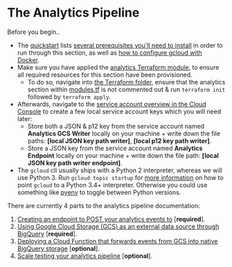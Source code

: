 # The Analytics Pipeline

Before you begin..

- The [quickstart](../quickstart.md) lists [several prerequisites you'll need to install](../quickstart.md#prerequisites) in order to run through this section, as well as [how to configure gcloud with Docker](../quickstart.md#building-your-service-images).
- Make sure you have applied the [analytics Terraform module](../../services/terraform/module-analytics), to ensure all required resources for this section have been provisioned.
    + To do so, navigate into [the Terraform folder](../../services/terraform), ensure that the analytics section within [modules.tf](../../services/terraform/modules.tf) is not commented out & run `terraform init` followed by `terraform apply`.
- Afterwards, navigate to the [service account overview in the Cloud Console](https://console.cloud.google.com/iam-admin/serviceaccounts) to create a few local service account keys which you will need later:
    + Store both a JSON & p12 key from the service account named **Analytics GCS Writer** locally on your machine + write down the file paths: **[local JSON key path writer]**, **[local p12 key path writer]**.
    + Store a JSON key from the service account named **Analytics Endpoint** locally on your machine + write down the file path: **[local JSON key path writer endpoint]**.
- The `gcloud` cli usually ships with a Python 2 interpreter, whereas we will use Python 3. Run `gcloud topic startup` for [more information](https://cloud.google.com/sdk/install) on how to point `gcloud` to a Python 3.4+ interpreter. Otherwise you could use something like [pyenv](https://github.com/pyenv/pyenv) to toggle between Python versions.

There are currently 4 parts to the analytics pipeline documentation:

1. [Creating an endpoint to POST your analytics events to](./1-cloud-endpoint.md) [**required**].
2. [Using Google Cloud Storage (GCS) as an external data source through BigQuery](./2-bigquery-gcs-external.md) [**required**].
3. [Deploying a Cloud Function that forwards events from GCS into native BigQuery storage](./3-bigquery-cloud-function.md) [**optional**].
4. [Scale testing your analytics pipeline](./4-scale-test.md) [**optional**].
